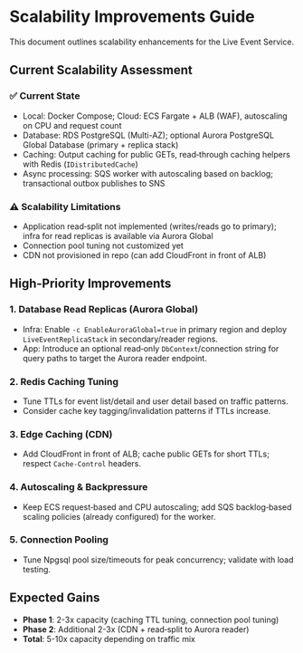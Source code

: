 # Scalability Improvements Guide

This document outlines scalability enhancements for the Live Event Service.

## Current Scalability Assessment

### ✅ Current State
- Local: Docker Compose; Cloud: ECS Fargate + ALB (WAF), autoscaling on CPU and request count
- Database: RDS PostgreSQL (Multi-AZ); optional Aurora PostgreSQL Global Database (primary + replica stack)
- Caching: Output caching for public GETs, read‑through caching helpers with Redis (`IDistributedCache`)
- Async processing: SQS worker with autoscaling based on backlog; transactional outbox publishes to SNS

### ⚠️ Scalability Limitations
- Application read‑split not implemented (writes/reads go to primary); infra for read replicas is available via Aurora Global
- Connection pool tuning not customized yet
- CDN not provisioned in repo (can add CloudFront in front of ALB)

## High-Priority Improvements

### 1. Database Read Replicas (Aurora Global)
- Infra: Enable `-c EnableAuroraGlobal=true` in primary region and deploy `LiveEventReplicaStack` in secondary/reader regions.
- App: Introduce an optional read‑only `DbContext`/connection string for query paths to target the Aurora reader endpoint.

### 2. Redis Caching Tuning
- Tune TTLs for event list/detail and user detail based on traffic patterns.
- Consider cache key tagging/invalidation patterns if TTLs increase.

### 3. Edge Caching (CDN)
- Add CloudFront in front of ALB; cache public GETs for short TTLs; respect `Cache-Control` headers.

### 4. Autoscaling & Backpressure
- Keep ECS request‑based and CPU autoscaling; add SQS backlog‑based scaling policies (already configured) for the worker.

### 5. Connection Pooling
- Tune Npgsql pool size/timeouts for peak concurrency; validate with load testing.

## Expected Gains
- **Phase 1**: 2-3x capacity (caching TTL tuning, connection pool tuning)
- **Phase 2**: Additional 2-3x (CDN + read‑split to Aurora reader)
- **Total**: 5-10x capacity depending on traffic mix